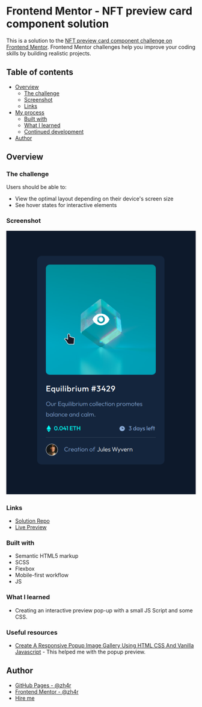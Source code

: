 # Frontend Mentor - NFT preview card component solution

This is a solution to the [NFT preview card component challenge on Frontend Mentor](https://www.frontendmentor.io/challenges/nft-preview-card-component-SbdUL_w0U). Frontend Mentor challenges help you improve your coding skills by building realistic projects. 

## Table of contents

- [Overview](#overview)
  - [The challenge](#the-challenge)
  - [Screenshot](#screenshot)
  - [Links](#links)
- [My process](#my-process)
  - [Built with](#built-with)
  - [What I learned](#what-i-learned)
  - [Continued development](#continued-development)
- [Author](#author)

## Overview

### The challenge

Users should be able to:

- View the optimal layout depending on their device's screen size
- See hover states for interactive elements

### Screenshot

![](./design/scrnshot.png)

### Links

- [Solution Repo](https://github.com/zh4r/FEM-NFT_Preview_Card)
- [Live Preview](https://zh4r.github.io/FEM/NFT_Preview_Card)

### Built with

- Semantic HTML5 markup
- SCSS
- Flexbox
- Mobile-first workflow
- JS

### What I learned

- Creating an interactive preview pop-up with a small JS Script and some CSS.

### Useful resources

- [Create A Responsive Popup Image Gallery Using HTML CSS And Vanilla Javascript](https://www.youtube.com/watch?v=QghhoJBdw7A) - This helped me with the popup preview.

## Author

- [GitHub Pages - @zh4r](https://zh4r.github.io/)
- [Frontend Mentor -  @zh4r](https://www.frontendmentor.io/profile/zh4r)
- [Hire me](https://www.upwork.com/freelancers/~012011fab05dc8d091)